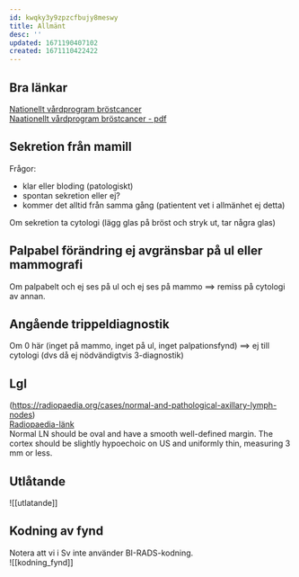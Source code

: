 ```yaml
---
id: kwqky3y9zpzcfbujy8meswy
title: Allmänt
desc: ''
updated: 1671190407102
created: 1671110422422
---
```


## Bra länkar

[Nationellt vårdprogram bröstcancer](https://kunskapsbanken.cancercentrum.se/diagnoser/brostcancer/vardprogram/)  
[Naationellt vårdprogram bröstcancer - pdf](https://kunskapsbanken.cancercentrum.se/globalassets/cancerdiagnoser/brost/vardprogram/nationellt-vardprogram-brostcancer.pdf)

## Sekretion från mamill

Frågor:
- klar eller bloding (patologiskt)
- spontan sekretion eller ej?
- kommer det alltid från samma gång (patientent vet i allmänhet ej detta)

Om sekretion ta cytologi (lägg glas på bröst och stryk ut, tar några glas)

## Palpabel förändring ej avgränsbar på ul eller mammografi

Om palpabelt och ej ses på ul och ej ses på mammo ==> remiss på cytologi av annan.

## Angående trippeldiagnostik

Om 0 här (inget på mammo, inget på ul, inget palpationsfynd) ==> ej till cytologi (dvs då ej nödvändigtvis 3-diagnostik)

## Lgl

(https://radiopaedia.org/cases/normal-and-pathological-axillary-lymph-nodes)  
[Radiopaedia-länk](https://radiopaedia.org/cases/normal-and-pathological-axillary-lymph-nodes)  
Normal LN should be oval and have a smooth well-defined margin. The cortex should be slightly hypoechoic on US and uniformly thin, measuring 3 mm or less.


## Utlåtande

![[utlatande]]

## Kodning av fynd

Notera att vi i Sv inte använder BI-RADS-kodning.  
![[kodning_fynd]]
